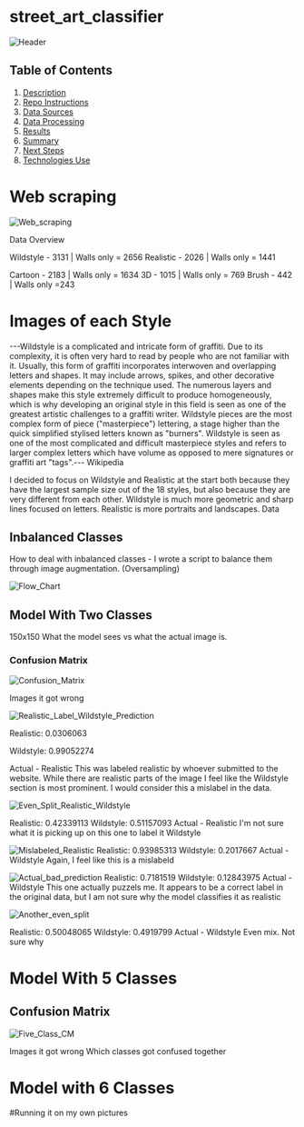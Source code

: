 # street_art_classifier
![Header](images/my_images/cartoon_minds.JPG "Cartoon Minds")

## Table of Contents

1. [Description](#description)
2. [Repo Instructions](#repo)
3. [Data Sources](#ds)
4. [Data Processing](#dp)
5. [Results](#results)
6. [Summary](#summary)
7. [Next Steps](#next)
8. [Technologies Use](#tech)


<a name="description"></a>

# Web scraping
![Web_scraping](images/fat_cap_webpage.png "Fat Cap Webpage")

Data Overview

Wildstyle - 3131 | Walls only = 2656
Realistic - 2026 | Walls only = 1441

Cartoon - 2183 | Walls only = 1634
3D - 1015 | Walls only = 769
Brush - 442 | Walls only =243

# Images of each Style

---Wildstyle is a complicated and intricate form of graffiti. Due to its complexity, it is often very hard to read by people who are not familiar with it. Usually, this form of graffiti incorporates interwoven and overlapping letters and shapes. It may include arrows, spikes, and other decorative elements depending on the technique used. The numerous layers and shapes make this style extremely difficult to produce homogeneously, which is why developing an original style in this field is seen as one of the greatest artistic challenges to a graffiti writer. Wildstyle pieces are the most complex form of piece ("masterpiece") lettering, a stage higher than the quick simplified stylised letters known as "burners". Wildstyle is seen as one of the most complicated and difficult masterpiece styles and refers to larger complex letters which have volume as opposed to mere signatures or graffiti art "tags".--- Wikipedia

I decided to focus on Wildstyle and Realistic at the start both because they have the largest sample size out of the 18 styles, but also because they are very different from each other. Wildstyle is much more geometric and sharp lines focused on letters. Realistic is more portraits and landscapes. 
Data

## Inbalanced Classes
How to deal with inbalanced classes - I wrote a script to balance them through image augmentation. (Oversampling)

![Flow_Chart](images/balancing_function.png "Balancing Function")

## Model With Two Classes
150x150 
What the model sees vs what the actual image is.

### Confusion Matrix
![Confusion_Matrix](images/model_2/model_2_confusion_matrix.png "Confusion Matrix")

Images it got wrong

![Realistic_Label_Wildstyle_Prediction](images/model_2/piece_by_syde_-_orsay_france17486.jpg "Realistic labeled as Wildstyle")

Realistic: 0.0306063

Wildstyle: 0.99052274

Actual - Realistic
This was labeled realistic by whoever submitted to the website. While there are realistic parts of the image I feel like the Wildstyle section is most prominent. I would consider this a mislabel in the data.

![Even_Split_Realistic_Wildstyle](images/model_2/characters_by_carneiro_-_porto_portugal5391.jpg "Even split between realistic and wildstyle")

Realistic: 0.42339113
Wildstyle: 0.51157093
Actual - Realistic
I'm not sure what it is picking up on this one to label it Wildstyle

![Mislabeled_Realistic](images/model_2/characters_by_7same_-_bangkok_thailand6383.jpg "Realistic image mislabled Wildstyle on Fatcap")
Realistic: 0.93985313
Wildstyle: 0.2017667
Actual - Wildstyle
Again, I feel like this is a mislabeld

![Actual_bad_prediction](images/model_2/piece_by_kity_-_marseille_france12001.jpg "A bad prediction")
Realistic: 0.7181519
Wildstyle: 0.12843975
Actual - Wildstyle
This one actually puzzels me. It appears to be a correct label in the original data, but I am not sure why the model classifies it as realistic

![Another_even_split](images/model_2/piece_by_kzed_-_amiens_france16487.jpg "Another even split between Wildstyle and Realistic")

Realistic: 0.50048065
Wildstyle: 0.4919799
Actual - Wildstyle
Even mix. Not sure why

# Model With 5 Classes

## Confusion Matrix
![Five_Class_CM](images/model_5/5_model_confusion_matrix.png "Five Class Confusion Matrix")

Images it got wrong
Which classes got confused together

# Model with 6 Classes

#Running it on my own pictures